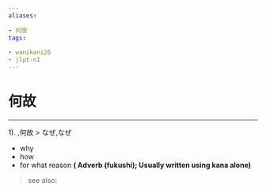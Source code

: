 ```yaml
---
aliases:
    
- 何故
tags:
    
- wanikani26
- jlpt-n1
---
```


# 何故
---
1).
,何故 > なぜ,なぜ

- why
- how
- for what reason
**( Adverb (fukushi); Usually written using kana alone)**
> see also: 
            